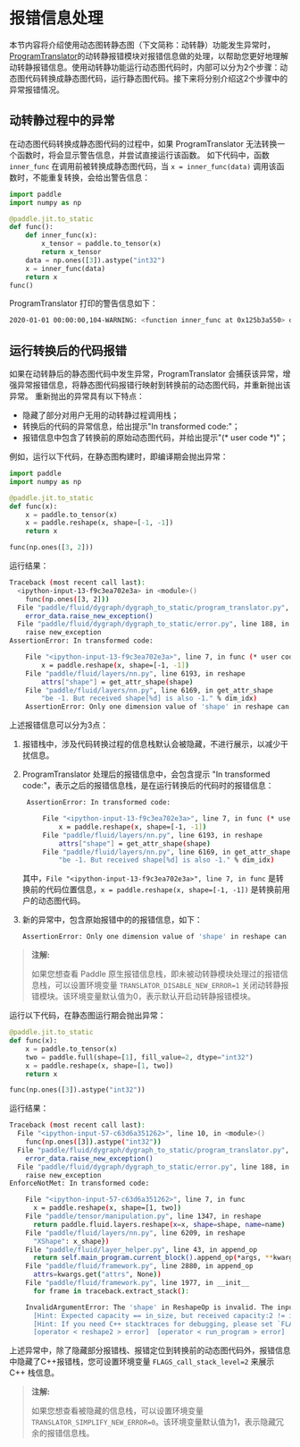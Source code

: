 # 报错信息处理

本节内容将介绍使用动态图转静态图（下文简称：动转静）功能发生异常时，[ProgramTranslator](./program_translator_cn.html)的动转静报错模块对报错信息做的处理，以帮助您更好地理解动转静报错信息。使用动转静功能运行动态图代码时，内部可以分为2个步骤：动态图代码转换成静态图代码，运行静态图代码。接下来将分别介绍这2个步骤中的异常报错情况。

## 动转静过程中的异常
在动态图代码转换成静态图代码的过程中，如果 ProgramTranslator 无法转换一个函数时，将会显示警告信息，并尝试直接运行该函数。
如下代码中，函数 `inner_func` 在调用前被转换成静态图代码，当 `x = inner_func(data)` 调用该函数时，不能重复转换，会给出警告信息：

```python
import paddle
import numpy as np

@paddle.jit.to_static
def func():
    def inner_func(x):
        x_tensor = paddle.to_tensor(x)
        return x_tensor
    data = np.ones([3]).astype("int32")
    x = inner_func(data)
    return x
func()
```

ProgramTranslator 打印的警告信息如下：

```bash
2020-01-01 00:00:00,104-WARNING: <function inner_func at 0x125b3a550> doesn't have to be transformed to static function because it has been transformed before, it will be run as-is.
```

## 运行转换后的代码报错

如果在动转静后的静态图代码中发生异常，ProgramTranslator 会捕获该异常，增强异常报错信息，将静态图代码报错行映射到转换前的动态图代码，并重新抛出该异常。
重新抛出的异常具有以下特点：

- 隐藏了部分对用户无用的动转静过程调用栈；
- 转换后的代码的异常信息，给出提示"In transformed code:"；
- 报错信息中包含了转换前的原始动态图代码，并给出提示"(* user code *)"；

例如，运行以下代码，在静态图构建时，即编译期会抛出异常：

```python
import paddle
import numpy as np

@paddle.jit.to_static
def func(x):
    x = paddle.to_tensor(x)
    x = paddle.reshape(x, shape=[-1, -1])
    return x

func(np.ones([3, 2]))
```

运行结果：
```bash
Traceback (most recent call last):
  <ipython-input-13-f9c3ea702e3a> in <module>()
    func(np.ones([3, 2]))
  File "paddle/fluid/dygraph/dygraph_to_static/program_translator.py", line 352, in __call__
    error_data.raise_new_exception()
  File "paddle/fluid/dygraph/dygraph_to_static/error.py", line 188, in raise_new_exception
    raise new_exception
AssertionError: In transformed code:

    File "<ipython-input-13-f9c3ea702e3a>", line 7, in func (* user code *)
        x = paddle.reshape(x, shape=[-1, -1])
    File "paddle/fluid/layers/nn.py", line 6193, in reshape
        attrs["shape"] = get_attr_shape(shape)
    File "paddle/fluid/layers/nn.py", line 6169, in get_attr_shape
        "be -1. But received shape[%d] is also -1." % dim_idx)
    AssertionError: Only one dimension value of 'shape' in reshape can be -1. But received shape[1] is also -1.
```

上述报错信息可以分为3点：

1. 报错栈中，涉及代码转换过程的信息栈默认会被隐藏，不进行展示，以减少干扰信息。

2. ProgramTranslator 处理后的报错信息中，会包含提示 "In transformed code:"，表示之后的报错信息栈，是在运行转换后的代码时的报错信息：

   ```bash
    AssertionError: In transformed code:

        File "<ipython-input-13-f9c3ea702e3a>", line 7, in func (* user code *)
            x = paddle.reshape(x, shape=[-1, -1])
        File "paddle/fluid/layers/nn.py", line 6193, in reshape
            attrs["shape"] = get_attr_shape(shape)
        File "paddle/fluid/layers/nn.py", line 6169, in get_attr_shape
            "be -1. But received shape[%d] is also -1." % dim_idx)
	```
	其中，`File "<ipython-input-13-f9c3ea702e3a>", line 7, in func` 是转换前的代码位置信息，`x = paddle.reshape(x, shape=[-1, -1])` 是转换前用户的动态图代码。

3. 新的异常中，包含原始报错中的的报错信息，如下：
	```bash
	AssertionError: Only one dimension value of 'shape' in reshape can be -1. But received shape[1] is also -1.
	```

> **注解:**
>
> 如果您想查看 Paddle 原生报错信息栈，即未被动转静模块处理过的报错信息栈，可以设置环境变量 ``TRANSLATOR_DISABLE_NEW_ERROR=1`` 关闭动转静报错模块。该环境变量默认值为0，表示默认开启动转静报错模块。

运行以下代码，在静态图运行期会抛出异常：

```Python
@paddle.jit.to_static
def func(x):
    x = paddle.to_tensor(x)
    two = paddle.full(shape=[1], fill_value=2, dtype="int32")
    x = paddle.reshape(x, shape=[1, two])
    return x

func(np.ones([3]).astype("int32"))
```

运行结果：

```bash
Traceback (most recent call last):
  File "<ipython-input-57-c63d6a351262>", line 10, in <module>()
    func(np.ones([3]).astype("int32"))
  File "paddle/fluid/dygraph/dygraph_to_static/program_translator.py", line 352, in __call__
    error_data.raise_new_exception()
  File "paddle/fluid/dygraph/dygraph_to_static/error.py", line 188, in raise_new_exception  
    raise new_exception
EnforceNotMet: In transformed code:

    File "<ipython-input-57-c63d6a351262>", line 7, in func
      x = paddle.reshape(x, shape=[1, two])
    File "paddle/tensor/manipulation.py", line 1347, in reshape
      return paddle.fluid.layers.reshape(x=x, shape=shape, name=name)
    File "paddle/fluid/layers/nn.py", line 6209, in reshape
      "XShape": x_shape})
    File "paddle/fluid/layer_helper.py", line 43, in append_op
      return self.main_program.current_block().append_op(*args, **kwargs)
    File "paddle/fluid/framework.py", line 2880, in append_op
      attrs=kwargs.get("attrs", None))
    File "paddle/fluid/framework.py", line 1977, in __init__
      for frame in traceback.extract_stack():

    InvalidArgumentError: The 'shape' in ReshapeOp is invalid. The input tensor X'size must be equal to the capacity of 'shape'. But received X's shape = [3], X's size = 3, 'shape' is [1, 2], the capacity of 'shape' is 2.
      [Hint: Expected capacity == in_size, but received capacity:2 != in_size:3.] (at /home/teamcity/work/ef54dc8a5b211854/paddle/fluid/operators/reshape_op.cc:222)
      [Hint: If you need C++ stacktraces for debugging, please set `FLAGS_call_stack_level=2`.]
      [operator < reshape2 > error]  [operator < run_program > error]
```

上述异常中，除了隐藏部分报错栈、报错定位到转换前的动态图代码外，报错信息中隐藏了C++报错栈，您可设置环境变量 `FLAGS_call_stack_level=2` 来展示 C++ 栈信息。

> **注解:**
>
> 如果您想查看被隐藏的信息栈，可以设置环境变量 ``TRANSLATOR_SIMPLIFY_NEW_ERROR=0``。该环境变量默认值为1，表示隐藏冗余的报错信息栈。
